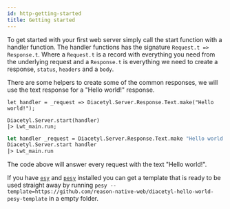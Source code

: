 ```yaml
---
id: http-getting-started
title: Getting started
---
```


To get started with your first web server simply call the start function with a handler function. The handler functions has the signature `Request.t => Response.t`. Where a `Request.t` is a record with everything you need from the underlying request and a `Response.t` is everything we need to create a response, `status`, `headers` and a `body`.

There are some helpers to create some of the common responses, we will use the text response for a "Hello world!" response.

<!--DOCUSAURUS_CODE_TABS-->
<!--Reason-->

```reason
let handler = _request => Diacetyl.Server.Response.Text.make("Hello world!");

Diacetyl.Server.start(handler)
|> Lwt_main.run;
```

<!--OCaml-->

```ocaml
let handler _request = Diacetyl.Server.Response.Text.make "Hello world!" in
Diacetyl.Server.start handler
|> Lwt_main.run
```

<!--END_DOCUSAURUS_CODE_TABS-->

The code above will answer every request with the text "Hello world!".

If you have [`esy`](https://esy.sh) and [`pesy`](https://github.com/esy/pesy) installed you can get a template that is ready to be used straight away by running `pesy --template=https://github.com/reason-native-web/diacetyl-hello-world-pesy-template` in a empty folder.
